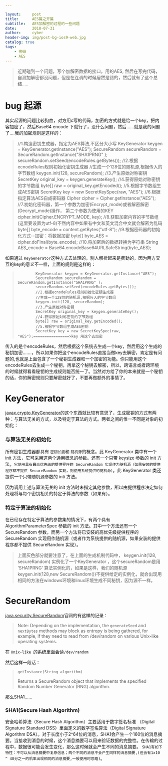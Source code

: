 ```yaml
---

layout:     post
title:      AES篇之开篇
subtitle:   AES加解密的过程的一些问题
date:       2018-07-31
author:     cyber
header-img: img/post-bg-ios9-web.jpg
catalog: true
tags:
    - 密码
    - AES
---
```


> 近期碰到一个问题，写个加解密数据的接口，用的AES,  然后在写完代码，自测加解密都没问题，但是在连调的时候居然是错的，然后就有了这个总结.....



# bug 起源

其实起源的问题比较狗血，对方用c写的代码，加密的方式就是给一个key，把内容加密了，然后Base64 encode 下就行了，没什么问题，然后......就是我的问题了....我的加密规则是这样的：

>
>
>//1.构造密钥生成器，指定为AES算法,不区分大小写
>KeyGenerator keygen = KeyGenerator.getInstance("AES");
>SecureRandom secureRandom = SecureRandom.getInstance("SHA1PRNG" );
>secureRandom.setSeed(encodeRules.getBytes());
> //2.根据ecnodeRules规则初始化密钥生成器
> //生成一个128位的随机源,根据传入的字节数组
> keygen.init(128, secureRandom);
> //3.产生原始对称密钥
> SecretKey original_key = keygen.generateKey();
>//4.获得原始对称密钥的字节数组
> byte[] raw = original_key.getEncoded();
>//5.根据字节数组生成AES密钥
>SecretKey key = new SecretKeySpec(raw, "AES");
>//6.根据指定算法AES自成密码器
>Cipher cipher = Cipher.getInstance("AES");
>//7.初始化密码器，第一个参数为加密(Encrypt_mode)或者解密解密(Decrypt_mode)操作，
> 第二个参数为使用的KEY
>cipher.init(Cipher.ENCRYPT_MODE, key);
>//8.获取加密内容的字节数组(这里要设置为utf-8)不然内容中如果有中文和英文混合中文就会解密为乱码
>byte[] byte_encode = content.getBytes("utf-8");
>//9.根据密码器的初始化方式--加密：将数据加密
> byte[] byte_AES = cipher.doFinal(byte_encode);
>//10.将加密后的数据转换为字符串
>String AES_encode = Base64.encodeBase64URLSafeString(byte_AES);
>
>



如果通过 `KeyGenerator`这种方式去处理的，别人解析起来是费劲的，因为两方交互的key的意义不一样，上面的规则是这样的：

>           
>
>             KeyGenerator keygen = KeyGenerator.getInstance("AES");
>             SecureRandom secureRandom = SecureRandom.getInstance("SHA1PRNG" );
>             secureRandom.setSeed(encodeRules.getBytes());
>             //2.根据ecnodeRules规则初始化密钥生成器
>             //生成一个128位的随机源,根据传入的字节数组
>             keygen.init(128, secureRandom);
>             //3.产生原始对称密钥
>             SecretKey original_key = keygen.generateKey();
>             //4.获得原始对称密钥的字节数组
>             byte[] raw = original_key.getEncoded();
>             //5.根据字节数组生成AES密钥
>             SecretKey key = new SecretKeySpec(raw, "AES");================>key 用这个去加密
>
>

传入的是个encodeRules，然后根据这个系统去生成一个key，然后用这个生成的秘钥加密.......，所以如果你把这个encodeRules直接当做key去解密，肯定是有问题的,也就是上面包含了一个秘钥生成器和一个加密的功能。你只能用这个encodeRules去生成一个秘钥，再拿这个秘钥去解密，所以，跨语言或者跨环境的时候就得看看秘钥的生成规则能否统一了。当然对方给了你的本来就是一个秘钥的话，你的解密规则只要解密就好了，不要再做额外的事情了。



# KeyGenerator

[javax.crypto.KeyGenerator](http://jszx-jxpt.cuit.edu.cn/JavaAPI/javax/crypto/KeyGenerator.html)的这个东西就比较有意思了，生成密钥的方式有两种：与算法无关的方式，以及特定于算法的方式。两者之间的惟一不同是对象的初始化：

###  与算法无关的初始化

所有密钥生成器都具有 `密钥长度`和 ` 随机源 `的概念。此 KeyGenerator 类中有一个 init 方法，它可采用这两个通用概念的参数。还有一个只带 keysize 参数的 init 方法，`它使用具有最高优先级的提供程序的 SecureRandom 实现作为随机源（如果安装的提供程序都不提供 SecureRandom 实现，则使用系统提供的随机源）`。此 KeyGenerator 类还提供一个只带随机源参数的 inti 方法。

因为调用上述与算法无关的 init 方法时未指定其他参数，所以由提供程序决定如何处理将与每个密钥相关的特定于算法的参数（如果有）。

### 特定于算法的初始化

在已经存在特定于算法的参数集的情况下，有两个具有 AlgorithmParameterSpec 参数的 init 方法。其中一个方法还有一个 SecureRandom 参数，而另一个方法将已安装的高优先级提供程序的 SecureRandom 实现用作随机源（或者作为系统提供的随机源，如果安装的提供程序都不提供 SecureRandom 实现）。

>  
>
> 上面灰色部分就要注意了，在上面的生成机制代码中，  keygen.init(128, secureRandom) 实例化了一个KeyGenerator ，这个secureRandom是用 ‘SHA1PRNG‘ 算法实例化的，如果是这样，我们的随机源keygen.init(128,new SecureRandom())不提供给定的实例化，就会出现用相同的方法在windows环境和linux环境生成不同秘钥，因为源不一样。
>
>

# SecureRandom

[java.security.SecureRandom](https://docs.oracle.com/javase/8/docs/api/java/security/SecureRandom.html)官网的有这样的记录：

>Note: Depending on the implementation, the `generateSeed` and `nextBytes` methods may block as entropy is being gathered, for example, if they need to read from /dev/random on various Unix-like operating systems.
>
>

在 `Unix-like `的系统里面会读` /dev/random `

然后这样一段话：

> ```
> getInstance(String algorithm)
> ```
>
> Returns a SecureRandom object that implements the specified Random Number Generator (RNG) algorithm.
>
>

那么SHA1......

###  SHA1(Secure Hash Algorithm)

安全哈希算法（Secure Hash Algorithm）主要适用于数字签名标准 （Digital Signature Standard DSS）里面定义的数字签名算法（Digital Signature Algorithm DSA）。对于长度小于2^64位的消息，SHA1会产生一个160位的消息摘要。当接收到消息的时候，这个消息摘要可以用来验证数据的完整性。在传输的过程中，数据很可能会发生变化，那么这时候就会产生不同的消息摘要。 `SHA1有如下特性：不可以从消息摘要中复原信息；两个不同的消息不会产生同样的消息摘要,(但会有1x10 ^ 48分之一的机率出现相同的消息摘要,一般使用时忽略)`。

